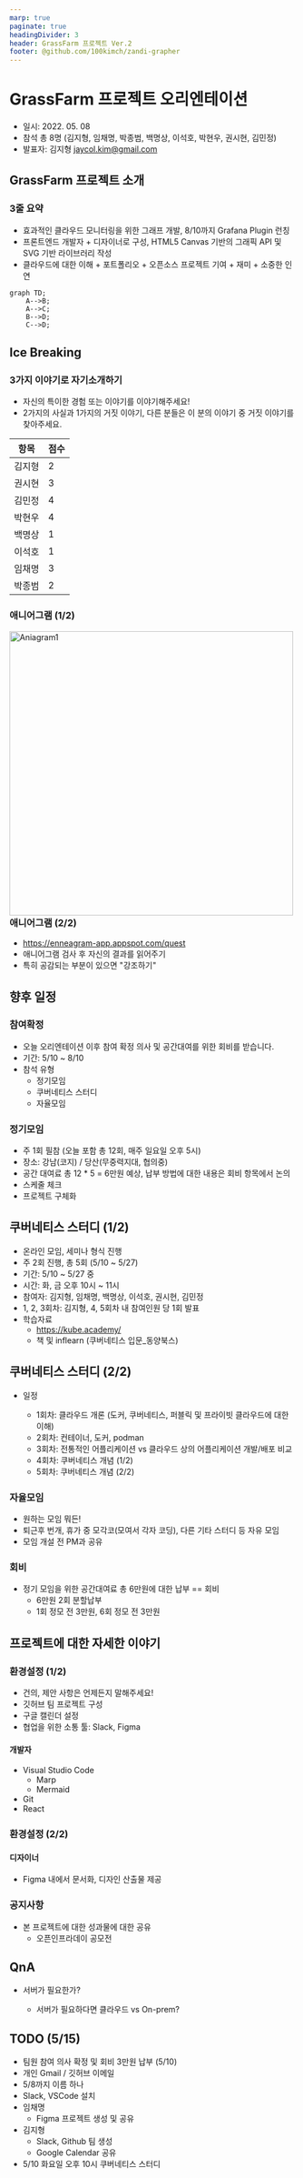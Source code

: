 ```yaml
---
marp: true
paginate: true
headingDivider: 3
header: GrassFarm 프로젝트 Ver.2
footer: @github.com/100kimch/zandi-grapher
---
```


<style>
img {
  display: inline-block;
  float: left;
  max-width: 70vw;
  height: 500px;
  object-fit: contain;
}
</style>

# GrassFarm 프로젝트 오리엔테이션

<!-- _class: invert -->

- 일시: 2022. 05. 08
- 참석 총 8명 (김지형, 임채명, 박종범, 백명상, 이석호, 박현우, 권시현, 김민정)
- 발표자: 김지형 <jaycol.kim@gmail.com>

## GrassFarm 프로젝트 소개

<!-- _class: invert -->

### 3줄 요약

- 효과적인 클라우드 모니터링을 위한 그래프 개발, 8/10까지 Grafana Plugin 런칭
- 프론트엔드 개발자 + 디자이너로 구성, HTML5 Canvas 기반의 그래픽 API 및 SVG 기반 라이브러리 작성
- 클라우드에 대한 이해 + 포트폴리오 + 오픈소스 프로젝트 기여 + 재미 + 소중한 인연

```mermaid
graph TD;
    A-->B;
    A-->C;
    B-->D;
    C-->D;
```

## Ice Breaking

<!-- _class: invert -->

### 3가지 이야기로 자기소개하기

- 자신의 특이한 경험 또는 이야기를 이야기해주세요!
- 2가지의 사실과 1가지의 거짓 이야기, 다른 분들은 이 분의 이야기 중 거짓 이야기를 찾아주세요.

| 항목   | 점수 |
| ------ | ---- |
| 김지형 | 2    |
| 권시현 | 3    |
| 김민정 | 4    |
| 박현우 | 4    |
| 백명상 | 1    |
| 이석호 | 1    |
| 임채명 | 3    |
| 박종범 | 2    |

### 애니어그램 (1/2)

![Aniagram1](https://d2v80xjmx68n4w.cloudfront.net/gigs/tnyxw1598332501.jpg)

<!-- ![Aniagram2](https://www.happitory.org/files/attach/images/106/022/006/9f622ff15626c15fa74840e39cec09f3.jpg) -->

### 애니어그램 (2/2)

- https://enneagram-app.appspot.com/quest
- 애니어그램 검사 후 자신의 결과를 읽어주기
- 특히 공감되는 부분이 있으면 "강조하기"

## 향후 일정

<!-- _class: invert -->

### 참여확정

- 오늘 오리엔테이션 이후 참여 확정 의사 및 공간대여를 위한 회비를 받습니다.
- 기간: 5/10 ~ 8/10
- 참석 유형
  - 정기모임
  - 쿠버네티스 스터디
  - 자율모임

### 정기모임

- 주 1회 필참 (오늘 포함 총 12회, 매주 일요일 오후 5시)
- 장소: 강남(코지) / 당산(무중력지대, 협의중)
- 공간 대여료 총 12 \* 5 = 6만원 예상, 납부 방법에 대한 내용은 회비 항목에서 논의
- 스케줄 체크
- 프로젝트 구체화

## 쿠버네티스 스터디 (1/2)

- 온라인 모임, 세미나 형식 진행
- 주 2회 진행, 총 5회 (5/10 ~ 5/27)
- 기간: 5/10 ~ 5/27 중
- 시간: 화, 금 오후 10시 ~ 11시
- 참여자: 김지형, 임채명, 백명상, 이석호, 권시현, 김민정
- 1, 2, 3회차: 김지형, 4, 5회차 내 참여인원 당 1회 발표
- 학습자료
  - https://kube.academy/
  - 책 및 inflearn (쿠버네티스 입문\_동양북스)

## 쿠버네티스 스터디 (2/2)

- 일정

  - 1회차: 클라우드 개론 (도커, 쿠버네티스, 퍼블릭 및 프라이빗 클라우드에 대한 이해)
  - 2회차: 컨테이너, 도커, podman
  - 3회차: 전통적인 어플리케이션 vs 클라우드 상의 어플리케이션 개발/배포 비교
  - 4회차: 쿠버네티스 개념 (1/2)
  - 5회차: 쿠버네티스 개념 (2/2)

### 자율모임

- 원하는 모임 뭐든!
- 퇴근후 번개, 휴가 중 모각코(모여서 각자 코딩), 다른 기타 스터디 등 자유 모임
- 모임 개설 전 PM과 공유

### 회비

- 정기 모임을 위한 공간대여료 총 6만원에 대한 납부 == 회비
  - 6만원 2회 분할납부
  - 1회 정모 전 3만원, 6회 정모 전 3만원

## 프로젝트에 대한 자세한 이야기

<!-- _class: invert -->

### 환경설정 (1/2)

- 건의, 제안 사항은 언제든지 말해주세요!
- 깃허브 팀 프로젝트 구성
- 구글 캘린더 설정
- 협업을 위한 소통 툴: Slack, Figma

#### 개발자

- Visual Studio Code
  - Marp
  - Mermaid
- Git
- React

### 환경설정 (2/2)

#### 디자이너

- Figma 내에서 문서화, 디자인 산출물 제공

### 공지사항

- 본 프로젝트에 대한 성과물에 대한 공유
  - 오픈인프라데이 공모전

## QnA

- 서버가 필요한가?

  - 서버가 필요하다면 클라우드 vs On-prem?

## TODO (5/15)

- 팀원 참여 의사 확정 및 회비 3만원 납부 (5/10)
- 개인 Gmail / 깃허브 이메일
- 5/8까지 이름 하나
- Slack, VSCode 설치
- 임채명
  - Figma 프로젝트 생성 및 공유
- 김지형
  - Slack, Github 팀 생성
  - Google Calendar 공유
- 5/10 화요일 오후 10시 쿠버네티스 스터디
